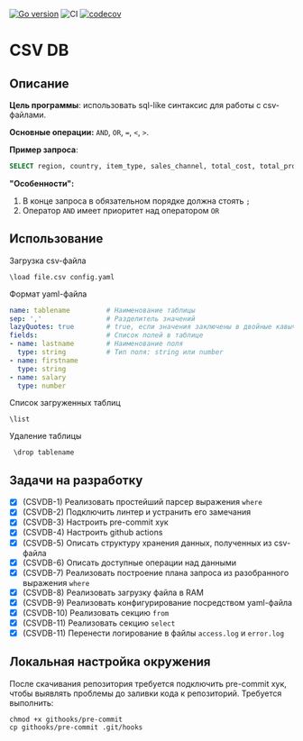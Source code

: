 [![Go version](https://img.shields.io/github/go-mod/go-version/stepan2volkov/csvdb.svg)](https://github.com/stepan2volkov/csvdb/blob/main/go.mod)
![CI](https://github.com/stepan2volkov/csvdb/actions/workflows/ci.yaml/badge.svg)
[![codecov](https://codecov.io/gh/stepan2volkov/csvdb/branch/main/graph/badge.svg?token=CP0CR6QKOE)](https://codecov.io/gh/stepan2volkov/csvdb)


# CSV DB

## Описание

__Цель программы__:  использовать sql-like синтаксис для работы с csv-файлами.

__Основные операции:__ `AND`, `OR`, `=`, `<`, `>`.

__Пример запроса__: 
```sql
SELECT region, country, item_type, sales_channel, total_cost, total_profit FROM sales WHERE country = 'South Africa' AND item_type = 'Clothes' and sales_channel='Online' AND total_profit > 400000;
```

__"Особенности":__
1. В конце запроса в обязательном порядке должна стоять `;`
2. Оператор `AND` имеет приоритет над оператором `OR`

## Использование

Загрузка csv-файла
```
\load file.csv config.yaml
```

Формат yaml-файла
```yaml
name: tablename         # Наименование таблицы
sep: ','                # Разделитель значений
lazyQuotes: true        # true, если значения заключены в двойные кавычки
fields:                 # Список полей в таблице
- name: lastname        # Наименование поля
  type: string          # Тип поля: string или number
- name: firstname
  type: string
- name: salary
  type: number
```

Список загруженных таблиц
```
\list
```

Удаление таблицы
```
 \drop tablename
 ```
## Задачи на разработку

- [x] \(CSVDB-1) Реализовать простейший парсер выражения `where`
- [x] \(CSVDB-2) Подключить линтер и устранить его замечания
- [x] \(CSVDB-3) Настроить pre-commit хук
- [x] \(CSVDB-4) Настроить github actions
- [x] \(CSVDB-5) Описать структуру хранения данных, полученных из csv-файла
- [x] \(CSVDB-6) Описать доступные операции над данными
- [x] \(CSVDB-7) Реализовать построение плана запроса из разобранного выражения `where`
- [x] \(CSVDB-8) Реализовать загрузку файла в RAM
- [x] \(CSVDB-9) Реализовать конфигурирование посредством yaml-файла
- [x] \(CSVDB-10) Реализовать секцию `from`
- [x] \(CSVDB-11) Реализовать секцию `select`
- [x] \(CSVDB-11) Перенести логирование в файлы `access.log`  и `error.log`

## Локальная настройка окружения

После скачивания репозитория требуется подключить pre-commit хук, чтобы выявлять проблемы до заливки кода к репозиторий.
Требуется выполнить:
```
chmod +x githooks/pre-commit
cp githooks/pre-commit .git/hooks
```
